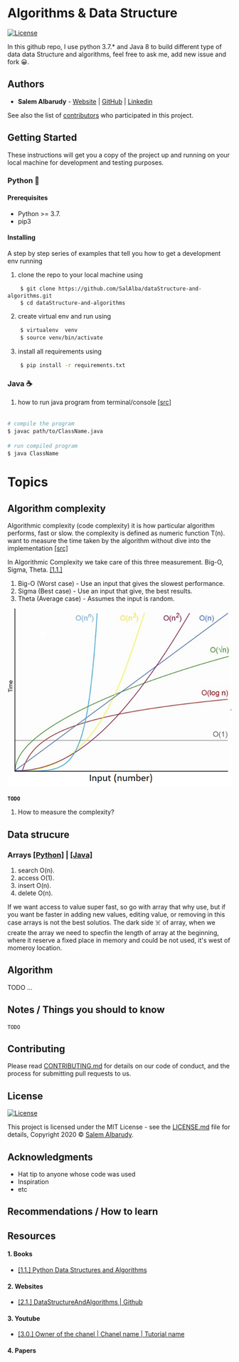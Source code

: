 # Algorithms & Data Structure
[![License](https://img.shields.io/github/license/salalba/matplotlib)](https://github.com/SalAlba/matplotlib/blob/master/LICENSE)

In this github repo, I use python 3.7.* and Java 8 to build different type of data data Structure  and algorithms, feel free to ask me, add new issue and fork 😀.

## Authors

* **Salem Albarudy** - [Website](http://salem.cktech.eu/postes) | [GitHub](https://github.com/salalba) | [Linkedin](https://linkedin.com/in/salem-albarudy/)

See also the list of [contributors](https://github.com/your/project/contributors) who participated in this project.

## Getting Started

These instructions will get you a copy of the project up and running on your local machine for development and testing purposes.

### Python 🐍
#### Prerequisites

+ Python >= 3.7.
+ pip3

#### Installing

A step by step series of examples that tell you how to get a development env running

1. clone the repo to your local machine using

``` repo
    $ git clone https://github.com/SalAlba/dataStructure-and-algorithms.git
    $ cd dataStructure-and-algorithms
```

2. create virtual env and run using

``` bash
    $ virtualenv  venv
    $ source venv/bin/activate
```

3. install all requirements using

``` bash
    $ pip install -r requirements.txt
```

### Java ☕ 

1. how to run java program from terminal/console [[src]](https://www.geeksforgeeks.org/run-java-class-file-different-directory/)

``` bash

# compile the program
$ javac path/to/ClassName.java

# run compiled program
$ java ClassName

```



# Topics


## Algorithm complexity
Algorithmic complexity (code complexity) it is how  particular algorithm performs, fast or slow. the complexity is defined as numeric function T(n). want to measure the time taken by the algorithm without dive into the implementation [[src]](https://www.cs.cmu.edu/~adamchik/15-121/lectures/Algorithmic%20Complexity/complexity.html)

In Algorithmic Complexity we take care of this three measurement. Big-O, Sigma, Theta. [[1.1.]](#Resources)
1. Big-O (Worst case) - Use an input that gives the slowest performance.
2. Sigma (Best case) - Use an input that give, the best results.
3. Theta (Average case) - Assumes the input is random.


![algorithm-time-complexity.png](./assets/imgs/algorithm-time-complexity.png)

**``TODO``**
1. How to measure the complexity?


## Data strucure


### Arrays [[Python]](#) | [[Java]](#)

1. search O(n).
2. access O(1).
3. insert O(n).
4. delete O(n).


If we want access to value super fast, so go with array that why use, but if you want be faster in adding new values, editing value, or removing in this case arrays is not the best solutios. The dark side ☠️ of array, when we create the array we need to specfin the length of array at the beginning, where it reserve a fixed place in memory and could be not used, it's west of momeroy location.

## Algorithm

TODO ...


## Notes / Things you should to know

```
TODO
```

## Contributing

Please read [CONTRIBUTING.md](https://gist.github.com/PurpleBooth/b24679402957c63ec426) for details on our code of conduct, and the process for submitting pull requests to us.



## License
[![License](https://img.shields.io/github/license/salalba/matplotlib)](https://github.com/SalAlba/matplotlib/blob/master/LICENSE)

This project is licensed under the MIT License - see the [LICENSE.md](LICENSE.md) file for details, Copyright 2020 © <a href="https://github.com/SalAlba/" target="_blank">Salem Albarudy</a>.


## Acknowledgments

* Hat tip to anyone whose code was used
* Inspiration
* etc


## Recommendations / How to learn


## Resources

#### 1. Books

+ [[1.1.] Python Data Structures and Algorithms](https://subscription.packtpub.com/book/application_development/9781786467355)

#### 2. Websites

+ [[2.1.] DataStructureAndAlgorithms | Github ](https://github.com/hussien89aa/DataStructureAndAlgorithms)

#### 3. Youtube
+ [[3.0.] Owner of the chanel | Chanel name | Tutorial name ](#)

#### 4. Papers

